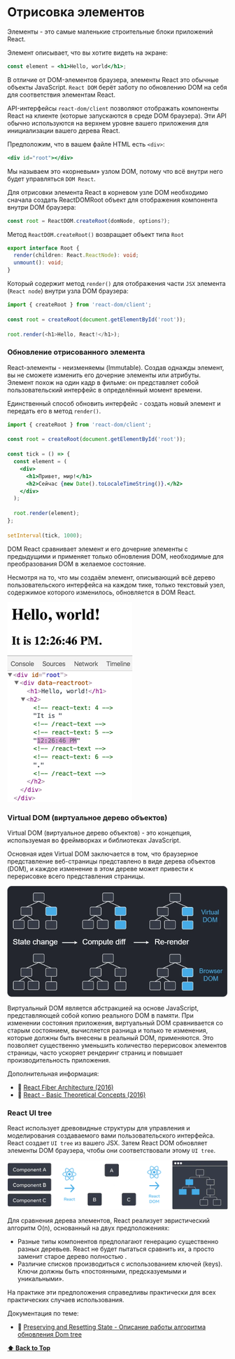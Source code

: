 # Отрисовка элементов

Элементы - это самые маленькие строительные блоки приложений React.

Элемент описывает, что вы хотите видеть на экране:

```jsx
const element = <h1>Hello, world</h1>;
```

В отличие от DOM-элементов браузера, элементы React это обычные объекты JavaScript. `React DOM` берёт заботу по обновлению DOM на себя для соответствия элементам React.

API-интерфейсы `react-dom/client` позволяют отображать компоненты React на клиенте (которые запускаются в среде DOM браузера). Эти API обычно используются на верхнем уровне вашего приложения для инициализации вашего дерева React.

Предположим, что в вашем файле HTML есть `<div>`:

```jsx
<div id="root"></div>
```

Мы называем это «корневым» узлом DOM, потому что всё внутри него будет управляться `DOM React`.

Для отрисовки элемента React в корневом узле DOM необходимо сначала создать ReactDOMRoot объект для отображения компонента внутри DOM браузера:

```js
const root = ReactDOM.createRoot(domNode, options?);
```

Метод `ReactDOM.createRoot()` возвращает объект типа `Root`

```ts
export interface Root {
  render(children: React.ReactNode): void;
  unmount(): void;
}
```

Который содержит метод `render()` для отображения части `JSX` элемента (`React node`) внутри узла DOM браузера:

```js
import { createRoot } from 'react-dom/client';

const root = createRoot(document.getElementById('root'));

root.render(<h1>Hello, React!</h1>);
```

### Обновление отрисованного элемента

React-элементы - неизменяемы (Immutable). Создав однажды элемент, вы не сможете изменить его дочерние элементы или атрибуты. Элемент похож на один кадр в фильме: он представляет собой пользовательский интерфейс в определённый момент времени.

Единственный способ обновить интерфейс - создать новый элемент и передать его в метод `render()`.

```jsx
import { createRoot } from 'react-dom/client';

const root = createRoot(document.getElementById('root'));

const tick = () => {
  const element = (
    <div>
      <h1>Привет, мир!</h1>
      <h2>Сейчас {new Date().toLocaleTimeString()}.</h2>
    </div>
  );

  root.render(element);
};

setInterval(tick, 1000);
```

DOM React сравнивает элемент и его дочерние элементы с предыдущими и применяет только обновления DOM, необходимые для преобразования DOM в желаемое состояние.

Несмотря на то, что мы создаём элемент, описывающий всё дерево пользовательского интерфейса на каждом тике, только текстовый узел, содержимое которого изменилось, обновляется в DOM React.

<img src="./public/granular-dom-updates.gif">

### Virtual DOM (виртуальное дерево объектов)

Virtual DOM (виртуальное дерево объектов) - это концепция, используемая во фреймворках и библиотеках JavaScript.

Основная идея Virtual DOM заключается в том, что браузерное представление веб-страницы представлено в виде дерева объектов (DOM), и каждое изменение в этом дереве может привести к перерисовке всего представления страницы.

<img src="./public/virtual-dom.webp">

Виртуальный DOM является абстракцией на основе JavaScript, представляющей собой копию реального DOM в памяти. При изменении состояния приложения, виртуальный DOM сравнивается со старым состоянием, вычисляется разница и только те изменения, которые должны быть внесены в реальный DOM, применяются. Это позволяет существенно уменьшить количество перерисовок элементов страницы, часто ускоряет рендеринг страниц и повышает производительность приложения.

Дополнительная информация:

- 🔗 [React Fiber Architecture (2016)](https://github.com/acdlite/react-fiber-architecture)
- 🔗 [React - Basic Theoretical Concepts (2016)](https://github.com/reactjs/react-basic)

### React UI tree

React использует древовидные структуры для управления и моделирования создаваемого вами пользовательского интерфейса. React создает `UI tree` из вашего JSX. Затем React DOM обновляет элементы DOM браузера, чтобы они соответствовали этому `UI tree`.

<img src="./public/preserving_state_dom_tree.webp">

Для сравнения дерева элементов, React реализует эвристический алгоритм O(n), основанный на двух предположениях:

- Разные типы компонентов предполагают генерацию существенно разных деревьев. React не будет пытаться сравнить их, а просто заменит старое дерево полностью .
- Различие списков производиться с использованием ключей (keys). Ключи должны быть «постоянными, предсказуемыми и уникальными».

На практике эти предположения справедливы практически для всех практических случаев использования.

Документация по теме:

- 🔗 [Preserving and Resetting State - Описание работы алгоритма обновления Dom tree](https://react.dev/learn/preserving-and-resetting-state)

**[⬆ Back to Top](#отрисовка-элементов)**
